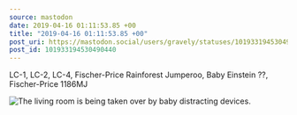 ```yaml
---
source: mastodon
date: 2019-04-16 01:11:53.85 +00
title: "2019-04-16 01:11:53.85 +00"
post_uri: https://mastodon.social/users/gravely/statuses/101933194530490440
post_id: 101933194530490440
---
```

LC-1, LC-2, LC-4, Fischer-Price Rainforest Jumperoo, Baby Einstein ??, Fischer-Price 1186MJ


![The living room is being taken over by baby distracting devices.](/images/13595298.jpg)

